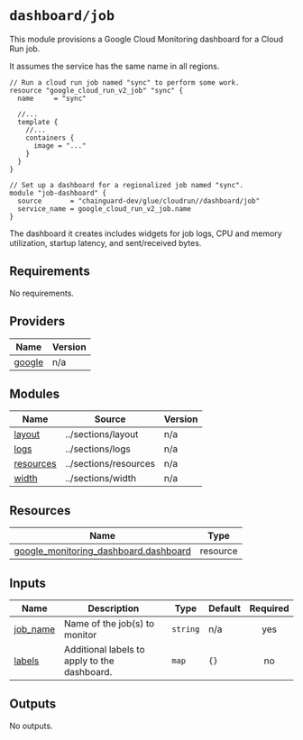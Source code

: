 # `dashboard/job`

This module provisions a Google Cloud Monitoring dashboard for a Cloud Run job.

It assumes the service has the same name in all regions.

```hcl
// Run a cloud run job named "sync" to perform some work.
resource "google_cloud_run_v2_job" "sync" {
  name     = "sync"

  //...
  template {
    //...
    containers {
      image = "..."
    }
  }
}

// Set up a dashboard for a regionalized job named "sync".
module "job-dashboard" {
  source       = "chainguard-dev/glue/cloudrun//dashboard/job"
  service_name = google_cloud_run_v2_job.name
}
```

The dashboard it creates includes widgets for job logs, CPU and memory utilization, startup latency, and sent/received bytes.

<!-- BEGIN_TF_DOCS -->
## Requirements

No requirements.

## Providers

| Name | Version |
|------|---------|
| <a name="provider_google"></a> [google](#provider\_google) | n/a |

## Modules

| Name | Source | Version |
|------|--------|---------|
| <a name="module_layout"></a> [layout](#module\_layout) | ../sections/layout | n/a |
| <a name="module_logs"></a> [logs](#module\_logs) | ../sections/logs | n/a |
| <a name="module_resources"></a> [resources](#module\_resources) | ../sections/resources | n/a |
| <a name="module_width"></a> [width](#module\_width) | ../sections/width | n/a |

## Resources

| Name | Type |
|------|------|
| [google_monitoring_dashboard.dashboard](https://registry.terraform.io/providers/hashicorp/google/latest/docs/resources/monitoring_dashboard) | resource |

## Inputs

| Name | Description | Type | Default | Required |
|------|-------------|------|---------|:--------:|
| <a name="input_job_name"></a> [job\_name](#input\_job\_name) | Name of the job(s) to monitor | `string` | n/a | yes |
| <a name="input_labels"></a> [labels](#input\_labels) | Additional labels to apply to the dashboard. | `map` | `{}` | no |

## Outputs

No outputs.
<!-- END_TF_DOCS -->
